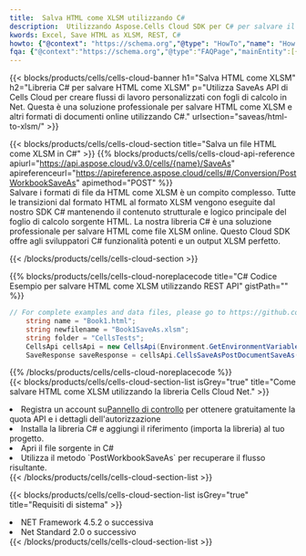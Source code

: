 ```yaml
---
title:  Salva HTML come XLSM utilizzando C#
description:  Utilizzando Aspose.Cells Cloud SDK per C# per salvare il file in formato HTML come file in formato XLSM.
kwords: Excel, Save HTML as XLSM, REST, C#
howto: {"@context": "https://schema.org","@type": "HowTo","name": "How to save HTML as XLSM using the Cells Cloud Net library.","description": "How to save HTML as XLSM using the Cells Cloud Net library.","image": {"@type": "ImageObject"},"url": "/net/saveas/html-to-xlsm/","step": [{ "@type": "HowToStep","name": "How to save HTML as XLSM using the Cells Cloud Net library. step 1", "image": {"@type": "ImageObject",},"url": "/net/saveas/html-to-xlsm/","text": "Register an account at <a href='https://dashboard.aspose.cloud/'>Dashboard</a> to get free API quota & authorization details",},{ "@type": "HowToStep","name": "How to save HTML as XLSM using the Cells Cloud Net library. step 1", "image": {"@type": "ImageObject",},"url": "/net/saveas/html-to-xlsm/","text": "Install C# library and add the reference (import the library) to your project.",},{ "@type": "HowToStep","name": "How to save HTML as XLSM using the Cells Cloud Net library. step 1", "image": {"@type": "ImageObject",},"url": "/net/saveas/html-to-xlsm/","text": "Open the source file in C#",},{ "@type": "HowToStep","name": "How to save HTML as XLSM using the Cells Cloud Net library. step 1", "image": {"@type": "ImageObject",},"url": "/net/saveas/html-to-xlsm/","text": "Use the `PostWorkbookSaveAs` method to retrieve the resulting stream.",}, ],"supply": {"@type": "HowToSupply","name": "document"},"tool": [{"@type": "HowToTool","name": "Visual Studio, Visual Studio Code, Rider"},{"@type": "HowToTool","name": "Aspose Cells"}],"totalTime": "PT6M"}
fqa: {"@context":"https://schema.org","@type":"FAQPage","mainEntity":[{"@type":"Question","name":"Why save file as other formats file in C# using REST API?","acceptedAnswer":{"@type":"Answer","text":"Documents are encoded in many ways, and some files may be incompatible with the software you use. To open and read such files, just save them as appropriate file formats.<br/><ol><li>Install .NET SDK and add the reference (import the library) to your project.</li><li>Open the source file in C# using REST API.</li><li>Call the PostWorkbookSaveAsRequest() method, passing an output filename with required extension.</li><li>Get the result of save as a separate file.</li></ol>"}},{"@type":"Question","name":"What file formats can I save as with your C# library?","acceptedAnswer":{"@type":"Answer","text":"We support a variety of file formats for conversion using .NET library, including XLSX, Excel, xls , PDF, CSV, HTML, Markdown, XML, PNG, JPG, TIFF, Json, TXT and many more."}},{"@type":"Question","name":"What is the maximum allowed file size for conversion using this .NET library?","acceptedAnswer":{"@type":"Answer","text":"There are no file size limits for format conversions using .NET library."}}]}
---
```

{{< blocks/products/cells/cells-cloud-banner h1="Salva HTML come XLSM" h2="Libreria C# per salvare HTML come XLSM" p="Utilizza SaveAs API di Cells Cloud per creare flussi di lavoro personalizzati con fogli di calcolo in Net. Questa è una soluzione professionale per salvare HTML come XLSM e altri formati di documenti online utilizzando C#." urlsection="saveas/html-to-xlsm/" >}}

{{< blocks/products/cells/cells-cloud-section title="Salva un file HTML come XLSM in C#" >}}
{{% blocks/products/cells/cells-cloud-api-reference apiurl="https://api.aspose.cloud/v3.0/cells/{name}/SaveAs" apireferenceurl="https://apireference.aspose.cloud/cells/#/Conversion/PostWorkbookSaveAs" apimethod="POST" %}}
<br/>
Salvare i formati di file da HTML come XLSM è un compito complesso. Tutte le transizioni dal formato HTML al formato XLSM vengono eseguite dal nostro SDK C# mantenendo il contenuto strutturale e logico principale del foglio di calcolo sorgente HTML. La nostra libreria C# è una soluzione professionale per salvare HTML come file XLSM online. Questo Cloud SDK offre agli sviluppatori C# funzionalità potenti e un output XLSM perfetto.

{{< /blocks/products/cells/cells-cloud-section >}}

{{% blocks/products/cells/cells-cloud-noreplacecode title="C# Codice Esempio per salvare HTML come XLSM utilizzando REST API" gistPath="" %}}
  
```cs
// For complete examples and data files, please go to https://github.com/aspose-cells-cloud/aspose-cells-cloud-dotnet/
    string name = "Book1.html";
    string newfilename = "Book1SaveAs.xlsm";
    string folder = "CellsTests";
    CellsApi cellsApi = new CellsApi(Environment.GetEnvironmentVariable("ProductClientId"), Environment.GetEnvironmentVariable("ProductClientSecret"));
    SaveResponse saveResponse = cellsApi.CellsSaveAsPostDocumentSaveAs(name, null, newfilename, null,null,folder);
```
  
{{% /blocks/products/cells/cells-cloud-noreplacecode %}}
<br/>
{{< blocks/products/cells/cells-cloud-section-list isGrey="true" title="Come salvare HTML come XLSM utilizzando la libreria Cells Cloud Net." >}}
<li> Registra un account su<a href="https://dashboard.aspose.cloud/">Pannello di controllo</a> per ottenere gratuitamente la quota API e i dettagli dell'autorizzazione</li>
<li>Installa la libreria C# e aggiungi il riferimento (importa la libreria) al tuo progetto.</li>
<li>Apri il file sorgente in C#</li>
<li>Utilizza il metodo `PostWorkbookSaveAs` per recuperare il flusso risultante.</li>
{{< /blocks/products/cells/cells-cloud-section-list >}}

{{< blocks/products/cells/cells-cloud-section-list isGrey="true" title="Requisiti di sistema" >}}
<li>NET Framework 4.5.2 o successiva</li>
<li>Net Standard 2.0 o successivo</li>
{{< /blocks/products/cells/cells-cloud-section-list >}}

